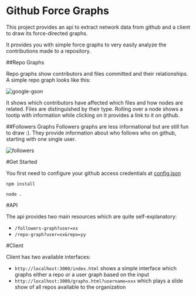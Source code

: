 # Github Force Graphs
This project provides an api to extract network data from github and a client to draw its force-directed graphs.

It provides you with simple force graphs to very easily analyze the contributions made to a repository.

##Repo Graphs

Repo graphs show contributors and files committed and their relationships. A simple repo graph looks like this:

![google-gson](https://raw.githubusercontent.com/obernal/github-force-graphs/master/google-gson.png)

It shows which contributors have affected which files and how nodes are related. Files are distinguished by their type. Rolling over a node shows a tootip with information while clicking on it provides a link to it on github.

##Followers Graphs
Followers graphs are less informational but are still fun to draw :). They provide information about who follows who on github, starting with one single user.

![followers](https://raw.githubusercontent.com/obernal/github-force-graphs/master/obernal.png)

#Get Started

You first need to configure your github access credentials at [config.json](https://github.com/obernal/github-force-graphs/blob/master/api/config.json)

`npm install`

`node .`

#API

The api provides two main resources which are quite self-explanatory:

* `/followers-graph?user=xx`
* `/repo-graph?user=xx&repo=yy`

#Client

Client has two available interfaces:

* `http://localhost:3000/index.html` shows a simple interface which graphs either a repo or a user graph based on the input
* `http://localhost:3000/graphs.html?username=xxx` which plays a slide show of all repos available to the organization


